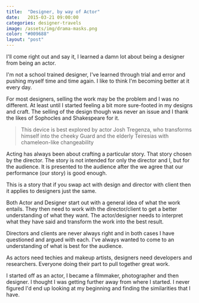 ```yaml
---
title:  "Designer, by way of Actor"
date:   2015-03-21 09:00:00
categories: designer-travels
image: /assets/img/drama-masks.png
color: "#009688"
layout: "post"
---
```


I'll come right out and say it, I learned a damn lot about being a designer from being an actor.


I'm not a school trained designer, I've learned through trial and error and pushing myself time and time again. I like to think I'm becoming better at it every day.

For most designers, selling the work may be the problem and I was no different. At least until I started feeling a bit more sure-footed in my designs and craft. The selling of the design though was never an issue and I thank the likes of Sophocles and Shakespeare for it.

<blockquote>This device is best explored by actor Josh Tregenza, who transforms himself into the cheeky Guard and the elderly Teiresias with chameleon-like changeability</blockquote>

Acting has always been about crafting a particular story. That story chosen by the director.  The story is not intended for only the director and I, but for the audience. It is presented to the audience after the we agree that our performance (our story) is good enough.

This is a story that if you swap act with design and director with client then it applies to designers just the same.

Both Actor and Designer start out with a general idea of what the work entails. They then need to work with the director/client to get a better understanding of what they want.  The actor/designer needs to interpret what they have said and transform the work into the best result.

Directors and clients are never always right and in both cases I have questioned and argued with each. I've always wanted to come to an understanding of what is best for the audience.

As actors need techies and makeup artists,  designers need developers and researchers. Everyone doing their part to pull together great work.

I started off as an actor, I became a filmmaker, photographer and then designer. I thought I was  getting further away from where I started. I never figured I'd end up looking at my beginning and finding the similarities that I have.
